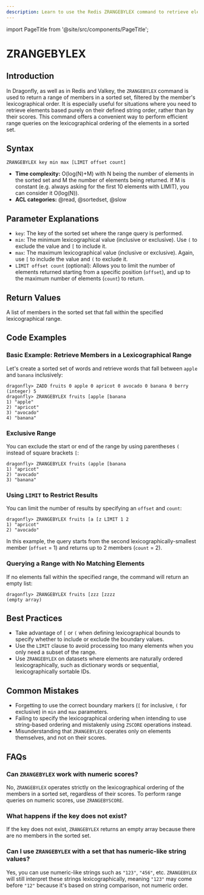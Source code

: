 ```yaml
---
description: Learn to use the Redis ZRANGEBYLEX command to retrieve elements by their lexical range in a sorted set, plus expert tips beyond the official Redis docs.
---
```


import PageTitle from '@site/src/components/PageTitle';

# ZRANGEBYLEX

<PageTitle title="Redis ZRANGEBYLEX Explained (Better Than Official Docs)" />

## Introduction

In Dragonfly, as well as in Redis and Valkey, the `ZRANGEBYLEX` command is used to return a range of members in a sorted set, filtered by the member's lexicographical order.
It is especially useful for situations where you need to retrieve elements based purely on their defined string order, rather than by their scores.
This command offers a convenient way to perform efficient range queries on the lexicographical ordering of the elements in a sorted set.

## Syntax

```shell
ZRANGEBYLEX key min max [LIMIT offset count]
```

- **Time complexity:** O(log(N)+M) with N being the number of elements in the sorted set and M the number of elements being returned. If M is constant (e.g. always asking for the first 10 elements with LIMIT), you can consider it O(log(N)).
- **ACL categories:** @read, @sortedset, @slow

## Parameter Explanations

- `key`: The key of the sorted set where the range query is performed.
- `min`: The minimum lexicographical value (inclusive or exclusive). Use `(` to exclude the value and `[` to include it.
- `max`: The maximum lexicographical value (inclusive or exclusive). Again, use `[` to include the value and `(` to exclude it.
- `LIMIT offset count` (optional): Allows you to limit the number of elements returned starting from a specific position (`offset`), and up to the maximum number of elements (`count`) to return.

## Return Values

A list of members in the sorted set that fall within the specified lexicographical range.

## Code Examples

### Basic Example: Retrieve Members in a Lexicographical Range

Let's create a sorted set of words and retrieve words that fall between `apple` and `banana` inclusively:

```shell
dragonfly> ZADD fruits 0 apple 0 apricot 0 avocado 0 banana 0 berry
(integer) 5
dragonfly> ZRANGEBYLEX fruits [apple [banana
1) "apple"
2) "apricot"
3) "avocado"
4) "banana"
```

### Exclusive Range

You can exclude the start or end of the range by using parentheses `(` instead of square brackets `[`:

```shell
dragonfly> ZRANGEBYLEX fruits (apple [banana
1) "apricot"
2) "avocado"
3) "banana"
```

### Using `LIMIT` to Restrict Results

You can limit the number of results by specifying an `offset` and `count`:

```shell
dragonfly> ZRANGEBYLEX fruits [a [z LIMIT 1 2
1) "apricot"
2) "avocado"
```

In this example, the query starts from the second lexicographically-smallest member (`offset` = 1) and returns up to 2 members (`count` = 2).

### Querying a Range with No Matching Elements

If no elements fall within the specified range, the command will return an empty list:

```shell
dragonfly> ZRANGEBYLEX fruits [zzz [zzzz
(empty array)
```

## Best Practices

- Take advantage of `[` or `(` when defining lexicographical bounds to specify whether to include or exclude the boundary values.
- Use the `LIMIT` clause to avoid processing too many elements when you only need a subset of the range.
- Use `ZRANGEBYLEX` on datasets where elements are naturally ordered lexicographically, such as dictionary words or sequential, lexicographically sortable IDs.

## Common Mistakes

- Forgetting to use the correct boundary markers (`[` for inclusive, `(` for exclusive) in `min` and `max` parameters.
- Failing to specify the lexicographical ordering when intending to use string-based ordering and mistakenly using `ZSCORE` operations instead.
- Misunderstanding that `ZRANGEBYLEX` operates only on elements themselves, and not on their scores.

## FAQs

### Can `ZRANGEBYLEX` work with numeric scores?

No, `ZRANGEBYLEX` operates strictly on the lexicographical ordering of the members in a sorted set, regardless of their scores.
To perform range queries on numeric scores, use `ZRANGEBYSCORE`.

### What happens if the key does not exist?

If the key does not exist, `ZRANGEBYLEX` returns an empty array because there are no members in the sorted set.

### Can I use `ZRANGEBYLEX` with a set that has numeric-like string values?

Yes, you can use numeric-like strings such as `"123"`, `"456"`, etc.
`ZRANGEBYLEX` will still interpret these strings lexicographically, meaning `"123"` may come before `"12"` because it's based on string comparison, not numeric order.
